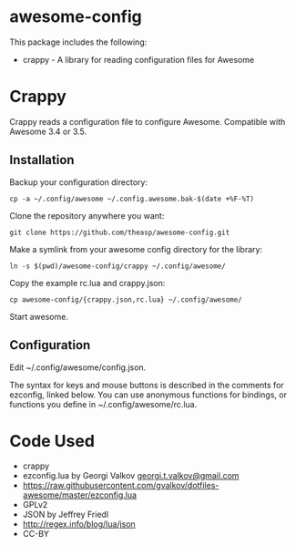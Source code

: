 awesome-config
==============

This package includes the following:
* crappy - A library for reading configuration files for Awesome

Crappy
======

Crappy reads a configuration file to configure Awesome.  Compatible
with Awesome 3.4 or 3.5.

Installation
------------

Backup your configuration directory:

    cp -a ~/.config/awesome ~/.config.awesome.bak-$(date +%F-%T)

Clone the repository anywhere you want:

    git clone https://github.com/theasp/awesome-config.git

Make a symlink from your awesome config directory for the library:

	ln -s $(pwd)/awesome-config/crappy ~/.config/awesome/

Copy the example rc.lua and crappy.json:

	cp awesome-config/{crappy.json,rc.lua} ~/.config/awesome/

Start awesome.

Configuration
-------------

Edit ~/.config/awesome/config.json.

The syntax for keys and mouse buttons is described in the comments for
ezconfig, linked below.  You can use anonymous functions for bindings,
or functions you define in ~/.config/awesome/rc.lua.

Code Used
=========

*  crappy
 *  ezconfig.lua by Georgi Valkov <georgi.t.valkov@gmail.com>
   *  https://raw.githubusercontent.com/gvalkov/dotfiles-awesome/master/ezconfig.lua
   *  GPLv2
 *  JSON by Jeffrey Friedl
   *  http://regex.info/blog/lua/json
   *  CC-BY
